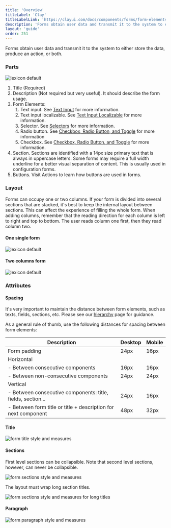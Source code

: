 ```yaml
---
title: 'Overview'
titleLabel: 'Clay'
titleLabelLink: 'https://clayui.com/docs/components/forms/form-elements.html'
description: 'Forms obtain user data and transmit it to the system to either store the data, produce an action, or both.'
layout: 'guide'
order: 251
---
```


Forms obtain user data and transmit it to the system to either store the data, produce an action, or both.

### Parts

![lexicon default](/images/lexicon/FormParts.jpg)

1. Title (Required)
2. Description (Not required but very useful). It should describe the form usage.
3. Form Elements:
	1. Text input. See [Text Input](../text_input) for more information. 
	2. Text input localizable. See [Text Input Localizable](../text_input_localizable) for more information.
	3. Selector. See [Selectors](../selector) for more information. 
	4. Radio button. See [Checkbox, Radio Button, and Toggle](../radio_check_toggle) for more information
	5. Checkbox. See [Checkbox, Radio Button, and Toggle](../radio_check_toggle) for more information. 	
4. Section. Sections are identified with a 14px size primary text that is always in uppercase letters. Some forms may require a full width underline for a better visual separation of content. This is usually used in configuration forms.
5. Buttons. Visit Actions to learn how buttons are used in forms.

### Layout

Forms can occupy one or two columns. If your form is divided into several sections that are stacked, it's best to keep the internal layout between sections. This can affect the experience of filling the whole form.
When adding columns, remember that the reading direction for each column is left to right and top to bottom. The user reads column one first, then they read column two.

#### One single form

![lexicon default](/images/lexicon/Form1Column.jpg)

#### Two columns form

![lexicon default](/images/lexicon/Form2Columns.jpg)

### Attributes

#### Spacing

It's very important to maintain the distance between form elements, such as texts, fields, sections, etc. Please see our [hierarchy](../formsHierarchy) page for guidance.

As a general rule of thumb, use the following distances for spacing between form elements:

| Description                                                    | Desktop | Mobile |
| -------------------------------------------------------------- | ------- | ------ |
| Form padding                                                   | 24px    | 16px   |
| Horizontal                                                     |         |        |
| - Between consecutive components                               | 16px    | 16px   |
| - Between non-consecutive components                           | 24px    | 24px   |
| Vertical                                                       |         |        |
| - Between consecutive components: title, fields, section...    | 24px    | 16px   |
| - Between form title or title + description for next component | 48px    | 32px   |

#### Title

![form title style and measures](/images/lexicon/FormTitle.jpg)

#### Sections

First level sections can be collapsible. Note that second level sections, however, can never be collapsible.

![form sections style and measures](/images/lexicon/FormSections.jpg)

The layout must wrap long section titles.

![form sections style and measures for long titles](/images/lexicon/FormSectionsLong.jpg)

#### Paragraph

![form paragraph style and measures](/images/lexicon/FormParagraph.jpg)
